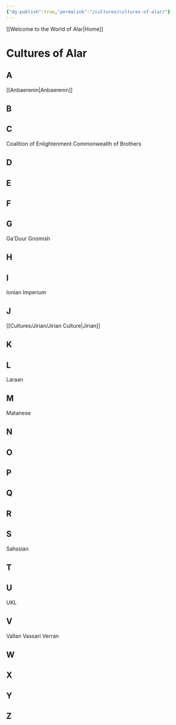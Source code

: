 ```yaml
---
{"dg-publish":true,"permalink":"/cultures/cultures-of-alar/"}
---
```


[[Welcome to the World of Alar\|Home]]

# Cultures of Alar

## A
[[Anbaerenin\|Anbaerenin]] 
## B

## C
Coalition of Enlightenment
Commonwealth of Brothers
## D

## E

## F

## G
Ga'Duur
Gnomish
## H

## I
Ionian
Imperium
## J
[[Cultures/Jirian/Jirian Culture\|Jirian]]
## K

## L
Laraan
## M
Matanese
## N

## O

## P

## Q

## R

## S
Sahssian
## T

## U
UKL
## V
Vallan
Vassari
Verran
## W

## X

## Y

## Z

